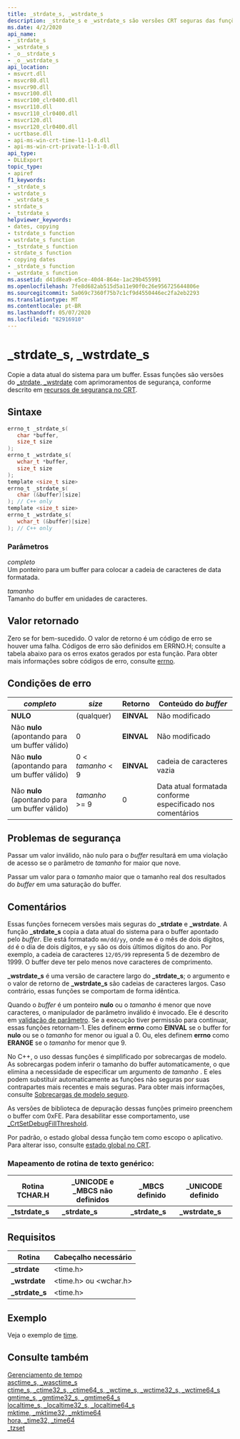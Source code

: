 ```yaml
---
title: _strdate_s, _wstrdate_s
description: _strdate_s e _wstrdate_s são versões CRT seguras das funções _strdate e _wstrdate que colocam a data atual em um buffer.
ms.date: 4/2/2020
api_name:
- _strdate_s
- _wstrdate_s
- _o__strdate_s
- _o__wstrdate_s
api_location:
- msvcrt.dll
- msvcr80.dll
- msvcr90.dll
- msvcr100.dll
- msvcr100_clr0400.dll
- msvcr110.dll
- msvcr110_clr0400.dll
- msvcr120.dll
- msvcr120_clr0400.dll
- ucrtbase.dll
- api-ms-win-crt-time-l1-1-0.dll
- api-ms-win-crt-private-l1-1-0.dll
api_type:
- DLLExport
topic_type:
- apiref
f1_keywords:
- _strdate_s
- wstrdate_s
- _wstrdate_s
- strdate_s
- _tstrdate_s
helpviewer_keywords:
- dates, copying
- tstrdate_s function
- wstrdate_s function
- _tstrdate_s function
- strdate_s function
- copying dates
- _strdate_s function
- _wstrdate_s function
ms.assetid: d41d8ea9-e5ce-40d4-864e-1ac29b455991
ms.openlocfilehash: 7fe8d682ab515d5a11e90f0c26e956725644806e
ms.sourcegitcommit: 5a069c7360f75b7c1cf9d4550446ec2fa2eb2293
ms.translationtype: MT
ms.contentlocale: pt-BR
ms.lasthandoff: 05/07/2020
ms.locfileid: "82916910"
---
```

# <a name="_strdate_s-_wstrdate_s"></a>_strdate_s, _wstrdate_s

Copie a data atual do sistema para um buffer. Essas funções são versões do [_strdate, _wstrdate](strdate-wstrdate.md) com aprimoramentos de segurança, conforme descrito em [recursos de segurança no CRT](../../c-runtime-library/security-features-in-the-crt.md).

## <a name="syntax"></a>Sintaxe

```C
errno_t _strdate_s(
   char *buffer,
   size_t size
);
errno_t _wstrdate_s(
   wchar_t *buffer,
   size_t size
);
template <size_t size>
errno_t _strdate_s(
   char (&buffer)[size]
); // C++ only
template <size_t size>
errno_t _wstrdate_s(
   wchar_t (&buffer)[size]
); // C++ only
```

### <a name="parameters"></a>Parâmetros

*completo*\
Um ponteiro para um buffer para colocar a cadeia de caracteres de data formatada.

*tamanho*\
Tamanho do buffer em unidades de caracteres.

## <a name="return-value"></a>Valor retornado

Zero se for bem-sucedido. O valor de retorno é um código de erro se houver uma falha. Códigos de erro são definidos em ERRNO.H; consulte a tabela abaixo para os erros exatos gerados por esta função. Para obter mais informações sobre códigos de erro, consulte [errno](../../c-runtime-library/errno-constants.md).

## <a name="error-conditions"></a>Condições de erro

|*completo*|*size*|Retorno|Conteúdo do *buffer*|
|--------------|------------------------|------------|--------------------------|
|**NULO**|(qualquer)|**EINVAL**|Não modificado|
|Não **nulo** (apontando para um buffer válido)|0|**EINVAL**|Não modificado|
|Não **nulo** (apontando para um buffer válido)|0 < *tamanho* < 9|**EINVAL**|cadeia de caracteres vazia|
|Não **nulo** (apontando para um buffer válido)|*tamanho* >= 9|0|Data atual formatada conforme especificado nos comentários|

## <a name="security-issues"></a>Problemas de segurança

Passar um valor inválido, não nulo para o *buffer* resultará em uma violação de acesso se o parâmetro de *tamanho* for maior que nove.

Passar um valor para o *tamanho* maior que o tamanho real dos resultados do *buffer* em uma saturação do buffer.

## <a name="remarks"></a>Comentários

Essas funções fornecem versões mais seguras do **_strdate** e **_wstrdate**. A função **_strdate_s** copia a data atual do sistema para o buffer apontado pelo *buffer*. Ele está formatado `mm/dd/yy`, onde `mm` é o mês de dois dígitos, `dd` é o dia de dois dígitos, e `yy` são os dois últimos dígitos do ano. Por exemplo, a cadeia de caracteres `12/05/99` representa 5 de dezembro de 1999. O buffer deve ter pelo menos nove caracteres de comprimento.

**_wstrdate_s** é uma versão de caractere largo do **_strdate_s**; o argumento e o valor de retorno de **_wstrdate_s** são cadeias de caracteres largos. Caso contrário, essas funções se comportam de forma idêntica.

Quando o *buffer* é um ponteiro **nulo** ou o *tamanho* é menor que nove caracteres, o manipulador de parâmetro inválido é invocado. Ele é descrito em [validação de parâmetro](../../c-runtime-library/parameter-validation.md). Se a execução tiver permissão para continuar, essas funções retornam-1. Eles definem **errno** como **EINVAL** se o buffer for **nulo** ou se o *tamanho* for menor ou igual a 0. Ou, eles definem **errno** como **ERANGE** se o *tamanho* for menor que 9.

No C++, o uso dessas funções é simplificado por sobrecargas de modelo. As sobrecargas podem inferir o tamanho do buffer automaticamente, o que elimina a necessidade de especificar um argumento de *tamanho* . E eles podem substituir automaticamente as funções não seguras por suas contrapartes mais recentes e mais seguras. Para obter mais informações, consulte [Sobrecargas de modelo seguro](../../c-runtime-library/secure-template-overloads.md).

As versões de biblioteca de depuração dessas funções primeiro preenchem o buffer com 0xFE. Para desabilitar esse comportamento, use [_CrtSetDebugFillThreshold](crtsetdebugfillthreshold.md).

Por padrão, o estado global dessa função tem como escopo o aplicativo. Para alterar isso, consulte [estado global no CRT](../global-state.md).

### <a name="generic-text-routine-mapping"></a>Mapeamento de rotina de texto genérico:

|Rotina TCHAR.H|_UNICODE e _MBCS não definidos|_MBCS definido|_UNICODE definido|
|---------------------|------------------------------------|--------------------|-----------------------|
|**_tstrdate_s**|**_strdate_s**|**_strdate_s**|**_wstrdate_s**|

## <a name="requirements"></a>Requisitos

|Rotina|Cabeçalho necessário|
|-------------|---------------------|
|**_strdate**|\<time.h>|
|**_wstrdate**|\<time.h> ou \<wchar.h>|
|**_strdate_s**|\<time.h>|

## <a name="example"></a>Exemplo

Veja o exemplo de [time](time-time32-time64.md).

## <a name="see-also"></a>Consulte também

[Gerenciamento de tempo](../../c-runtime-library/time-management.md)\
[asctime_s, _wasctime_s](asctime-s-wasctime-s.md)\
[ctime_s, _ctime32_s, _ctime64_s, _wctime_s, _wctime32_s, _wctime64_s](ctime-s-ctime32-s-ctime64-s-wctime-s-wctime32-s-wctime64-s.md)\
[gmtime_s, _gmtime32_s, _gmtime64_s](gmtime-s-gmtime32-s-gmtime64-s.md)\
[localtime_s, _localtime32_s, _localtime64_s](localtime-s-localtime32-s-localtime64-s.md)\
[mktime, _mktime32, _mktime64](mktime-mktime32-mktime64.md)\
[hora, _time32, _time64](time-time32-time64.md)\
[_tzset](tzset.md)
